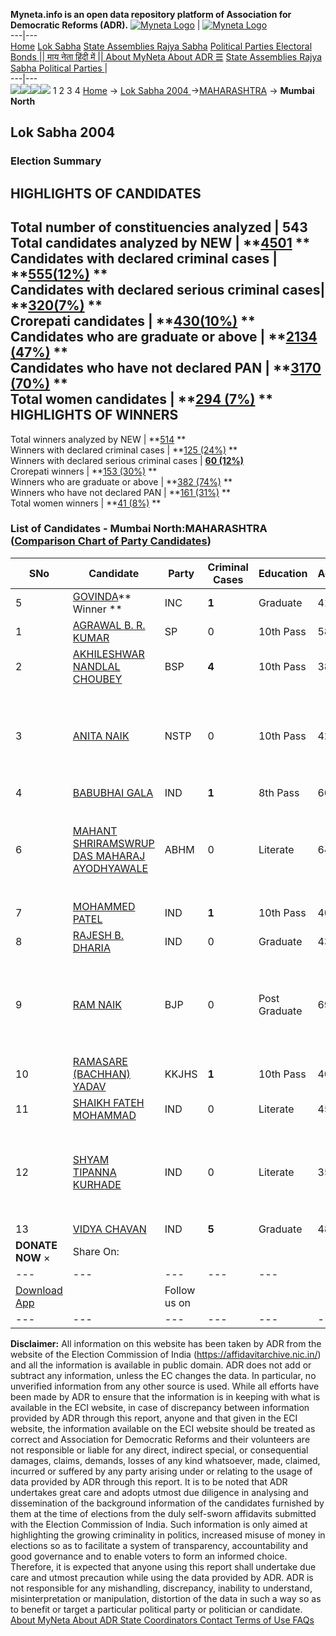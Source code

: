 **Myneta.info is an open data repository platform of Association for Democratic Reforms (ADR).**
[![Myneta Logo](https://www.myneta.info/lib/img/myneta-logo.png)](https://www.myneta.info/) | [![Myneta Logo](https://www.myneta.info/lib/img/adr-logo.png)](https://adrindia.org)  
---|---  
[Home](https://www.myneta.info/) [Lok Sabha](https://www.myneta.info/#ls "Lok Sabha") [ State Assemblies ](https://www.myneta.info/#sa "State Assemblies") [Rajya Sabha](https://www.myneta.info/#rs "Rajya Sabha") [Political Parties ](https://www.myneta.info/party "Political Parties") [ Electoral Bonds ](https://www.myneta.info/electoral_bonds "Electoral Bonds") [ || माय नेता हिंदी में || ](https://translate.google.co.in/translate?prev=hp&hl=en&js=y&u=www.myneta.info&sl=en&tl=hi&history_state0=) [ About MyNeta ](https://adrindia.org/content/about-myneta) [ About ADR ](https://adrindia.org/about-adr/who-we-are) [☰](javascript:void\(0\))
[ State Assemblies ](https://www.myneta.info/#sa "State Assemblies") [ Rajya Sabha ](https://www.myneta.info/#rs "Rajya Sabha") [ Political Parties ](https://www.myneta.info/party "Political Parties")
|   
---|---  
![](https://www.myneta.info/lib/img/banner/banner-1.png)![](https://www.myneta.info/lib/img/banner/banner-2.png)![](https://www.myneta.info/lib/img/banner/banner-3.png)![](https://www.myneta.info/lib/img/banner/banner-4.png)
1  2  3  4 
[Home](https://www.myneta.info/) → [Lok Sabha 2004 ](https://www.myneta.info/loksabha2004/)→[MAHARASHTRA](https://www.myneta.info/loksabha2004/index.php?action=show_constituencies&state_id=13) → **Mumbai North**
### 
## Lok Sabha 2004 
###  Election Summary 
HIGHLIGHTS OF CANDIDATES  
---  
Total number of constituencies analyzed |  543   
Total candidates analyzed by NEW | **[4501](https://www.myneta.info/loksabha2004/index.php?action=summary&subAction=candidates_analyzed&sort=candidate#summary) **  
Candidates with declared criminal cases | **[555(12%)](https://www.myneta.info/loksabha2004/index.php?action=summary&subAction=crime&sort=candidate#summary) **  
Candidates with declared serious criminal cases| **[320(7%)](https://www.myneta.info/loksabha2004/index.php?action=summary&subAction=serious_crime&sort=candidate#summary) **  
Crorepati candidates | **[430(10%)](https://www.myneta.info/loksabha2004/index.php?action=summary&subAction=crorepati&sort=candidate#summary) **  
Candidates who are graduate or above | **[2134 (47%)](https://www.myneta.info/loksabha2004/index.php?action=summary&subAction=education&sort=candidate#summary) **  
Candidates who have not declared PAN | **[3170 (70%)](https://www.myneta.info/loksabha2004/index.php?action=summary&subAction=without_pan&sort=candidate#summary) **  
Total women candidates | **[294 (7%)](https://www.myneta.info/loksabha2004/index.php?action=summary&subAction=women_candidate&sort=candidate#summary) **  
HIGHLIGHTS OF WINNERS  
---  
Total winners analyzed by NEW | **[514](https://www.myneta.info/loksabha2004/index.php?action=summary&subAction=winner_analyzed&sort=candidate#summary) **  
Winners with declared criminal cases | **[125 (24%)](https://www.myneta.info/loksabha2004/index.php?action=summary&subAction=winner_crime&sort=candidate#summary) **  
Winners with declared serious criminal cases | **[60 (12%)](https://www.myneta.info/loksabha2004/index.php?action=summary&subAction=winner_serious_crime&sort=candidate#summary)**  
Crorepati winners | **[153 (30%)](https://www.myneta.info/loksabha2004/index.php?action=summary&subAction=winner_crorepati&sort=candidate#summary) **  
Winners who are graduate or above | **[382 (74%)](https://www.myneta.info/loksabha2004/index.php?action=summary&subAction=winner_education&sort=candidate#summary) **  
Winners who have not declared PAN | **[161 (31%)](https://www.myneta.info/loksabha2004/index.php?action=summary&subAction=winner_without_pan&sort=candidate#summary) **  
Total women winners | **[41 (8%)](https://www.myneta.info/loksabha2004/index.php?action=summary&subAction=winner_women&sort=candidate#summary) **  
### List of Candidates - Mumbai North:MAHARASHTRA ([Comparison Chart of Party Candidates](https://www.myneta.info/loksabha2004/comparisonchart.php?constituency_id=262))
SNo | Candidate| Party| Criminal Cases| Education| Age| Total Assets| Liabilities  
---|---|---|---|---|---|---|---  
5  | [GOVINDA](https://www.myneta.info/loksabha2004/candidate.php?candidate_id=2472)** Winner ** | INC | **1** | Graduate| 41 | Rs 14,52,98,405 ~ 14 Crore+ | Rs 2,50,00,000 ~ 2 Crore+  
1  | [AGRAWAL B. R. KUMAR](https://www.myneta.info/loksabha2004/candidate.php?candidate_id=2478) | SP | 0 | 10th Pass| 58 | Rs 28,02,000 ~ 28 Lacs+ | Rs 0 ~   
2  | [AKHILESHWAR NANDLAL CHOUBEY](https://www.myneta.info/loksabha2004/candidate.php?candidate_id=2475) | BSP | **4** | 10th Pass| 38 | Rs 32,82,700 ~ 32 Lacs+ | Rs 0 ~   
3  | [ANITA NAIK](https://www.myneta.info/loksabha2004/candidate.php?candidate_id=2477) | NSTP | 0 | 10th Pass| 42 | ![](https://myneta.info/image_v2.php?myneta_folder=loksabha2004&candidate_id=2477&col=ta) | ![](https://myneta.info/image_v2.php?myneta_folder=loksabha2004&candidate_id=2477&col=lia)  
4  | [BABUBHAI GALA](https://www.myneta.info/loksabha2004/candidate.php?candidate_id=2483) | IND | **1** | 8th Pass| 60 | Rs 49,45,000 ~ 49 Lacs+ | Rs 61,000 ~ 61 Thou+  
6  | [MAHANT SHRIRAMSWRUP DAS MAHARAJ AYODHYAWALE](https://www.myneta.info/loksabha2004/candidate.php?candidate_id=2482) | ABHM | 0 | Literate| 64 | ![](https://myneta.info/image_v2.php?myneta_folder=loksabha2004&candidate_id=2482&col=ta) | ![](https://myneta.info/image_v2.php?myneta_folder=loksabha2004&candidate_id=2482&col=lia)  
7  | [MOHAMMED PATEL](https://www.myneta.info/loksabha2004/candidate.php?candidate_id=2484) | IND | **1** | 10th Pass| 40 | Rs 40,000 ~ 40 Thou+ | Rs 0 ~   
8  | [RAJESH B. DHARIA](https://www.myneta.info/loksabha2004/candidate.php?candidate_id=2480) | IND | 0 | Graduate| 43 | Rs 15,29,000 ~ 15 Lacs+ | Rs 0 ~   
9  | [RAM NAIK](https://www.myneta.info/loksabha2004/candidate.php?candidate_id=2473) | BJP | 0 | Post Graduate| 69 | ![](https://myneta.info/image_v2.php?myneta_folder=loksabha2004&candidate_id=2473&col=ta) | ![](https://myneta.info/image_v2.php?myneta_folder=loksabha2004&candidate_id=2473&col=lia)  
10  | [RAMASARE (BACHHAN) YADAV](https://www.myneta.info/loksabha2004/candidate.php?candidate_id=2481) | KKJHS | **1** | 10th Pass| 40 | Rs 2,90,000 ~ 2 Lacs+ | Rs 0 ~   
11  | [SHAIKH FATEH MOHAMMAD](https://www.myneta.info/loksabha2004/candidate.php?candidate_id=2479) | IND | 0 | Literate| 45 | Rs 16,97,940 ~ 16 Lacs+ | Rs 0 ~   
12  | [SHYAM TIPANNA KURHADE](https://www.myneta.info/loksabha2004/candidate.php?candidate_id=2476) | IND | 0 | Literate| 35 | ![](https://myneta.info/image_v2.php?myneta_folder=loksabha2004&candidate_id=2476&col=ta) | ![](https://myneta.info/image_v2.php?myneta_folder=loksabha2004&candidate_id=2476&col=lia)  
13  | [VIDYA CHAVAN](https://www.myneta.info/loksabha2004/candidate.php?candidate_id=2474) | IND | **5** | Graduate| 48 | Rs 1,11,58,779 ~ 1 Crore+ | Rs 0 ~   
|  **DONATE NOW** × |  Share On:  | [](https://api.whatsapp.com/send?text=https%3A%2F%2Fmyneta.info%2Fpunjab2022%2Findex.php%3Faction%3Dshow_constituencies%26state_id%3D19) | [](https://www.facebook.com/sharer/sharer.php?u=https%3A%2F%2Fmyneta.info%2Fpunjab2022%2Findex.php%3Faction%3Dshow_constituencies%26state_id%3D19) | [](https://twitter.com/share?url=https%3A%2F%2Fmyneta.info%2Fpunjab2022%2Findex.php%3Faction%3Dshow_constituencies%26state_id%3D19)  
---|---|---|---|---  
| [ Download App ](https://play.google.com/store/apps/details?id=com.webrosoft.myneta1&pcampaignid=pcampaignidMKT-Other-global-all-co-prtnr-py-PartBadge-Mar2515-1) | [](https://play.google.com/store/apps/details?id=com.webrosoft.myneta1&pcampaignid=pcampaignidMKT-Other-global-all-co-prtnr-py-PartBadge-Mar2515-1) |  Follow us on  | [](https://www.facebook.com/adrindia.org/) | [](https://twitter.com/adrspeaks) | [](https://groups.google.com/g/national-election-watch?hl=en&pli=1) | [](https://www.instagram.com/adrspeaks/) | [](https://www.youtube.com/user/adrspeaks) | [](https://sharechat.com/profile/adrspeaks)  
---|---|---|---|---|---|---|---|---  
**Disclaimer:** All information on this website has been taken by ADR from the website of the Election Commission of India (https://affidavitarchive.nic.in/) and all the information is available in public domain. ADR does not add or subtract any information, unless the EC changes the data. In particular, no unverified information from any other source is used. While all efforts have been made by ADR to ensure that the information is in keeping with what is available in the ECI website, in case of discrepancy between information provided by ADR through this report, anyone and that given in the ECI website, the information available on the ECI website should be treated as correct and Association for Democratic Reforms and their volunteers are not responsible or liable for any direct, indirect special, or consequential damages, claims, demands, losses of any kind whatsoever, made, claimed, incurred or suffered by any party arising under or relating to the usage of data provided by ADR through this report. It is to be noted that ADR undertakes great care and adopts utmost due diligence in analysing and dissemination of the background information of the candidates furnished by them at the time of elections from the duly self-sworn affidavits submitted with the Election Commission of India. Such information is only aimed at highlighting the growing criminality in politics, increased misuse of money in elections so as to facilitate a system of transparency, accountability and good governance and to enable voters to form an informed choice. Therefore, it is expected that anyone using this report shall undertake due care and utmost precaution while using the data provided by ADR. ADR is not responsible for any mishandling, discrepancy, inability to understand, misinterpretation or manipulation, distortion of the data in such a way so as to benefit or target a particular political party or politician or candidate. 
[ About MyNeta ](https://adrindia.org/content/about-myneta) [ About ADR ](https://adrindia.org/about-adr/who-we-are) [ State Coordinators ](https://adrindia.org/about-adr/state-coordinators) [ Contact ](https://adrindia.org/contact-us) [ Terms of Use ](https://adrindia.org/content/adr-terms-use) [ FAQs ](https://adrindia.org/content/faqs)
